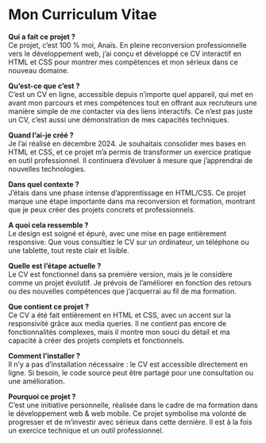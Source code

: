 # Mon Curriculum Vitae

**Qui a fait ce projet ?**
<br/>Ce projet, c’est 100 % moi, Anaïs. En pleine reconversion professionnelle vers le développement web, j’ai conçu et développé ce CV interactif en HTML et CSS pour montrer mes compétences et mon sérieux dans ce nouveau domaine.
<br/>

**Qu’est-ce que c’est ?**
<br/>C’est un CV en ligne, accessible depuis n’importe quel appareil, qui met en avant mon parcours et mes compétences tout en offrant aux recruteurs une manière simple de me contacter via des liens interactifs. Ce n’est pas juste un CV, c’est aussi une démonstration de mes capacités techniques.
<br/>

**Quand l’ai-je créé ?**
<br/>Je l’ai réalisé en décembre 2024. Je souhaitais consolider mes bases en HTML et CSS, et ce projet m’a permis de transformer un exercice pratique en outil professionnel. Il continuera d’évoluer à mesure que j’apprendrai de nouvelles technologies.
<br/>

**Dans quel contexte ?**
<br/>J’étais dans une phase intense d’apprentissage en HTML/CSS. Ce projet marque une étape importante dans ma reconversion et formation, montrant que je peux créer des projets concrets et professionnels.
<br/>

**A quoi cela ressemble ?**
<br/>Le design est soigné et épuré, avec une mise en page entièrement responsive. Que vous consultiez le CV sur un ordinateur, un téléphone ou une tablette, tout reste clair et lisible.
<br/>

**Quelle est l’étape actuelle ?**
<br/>Le CV est fonctionnel dans sa première version, mais je le considère comme un projet évolutif. Je prévois de l’améliorer en fonction des retours ou des nouvelles compétences que j’acquerrai au fil de ma formation.
<br/>

**Que contient ce projet ?**
<br/>Ce CV a été fait entièrement en HTML et CSS, avec un accent sur la responsivité grâce aux media queries. Il ne contient pas encore de fonctionnalités complexes, mais il montre mon souci du détail et ma capacité à créer des projets complets et fonctionnels.
<br/>

**Comment l’installer ?**
<br/>Il n’y a pas d’installation nécessaire : le CV est accessible directement en ligne. Si besoin, le code source peut être partagé pour une consultation ou une amélioration.
<br/>

**Pourquoi ce projet ?**
<br/>C’est une initiative personnelle, réalisée dans le cadre de ma formation dans le développement web & web mobile. Ce projet symbolise ma volonté de progresser et de m’investir avec sérieux dans cette dernière. Il est à la fois un exercice technique et un outil professionnel.





